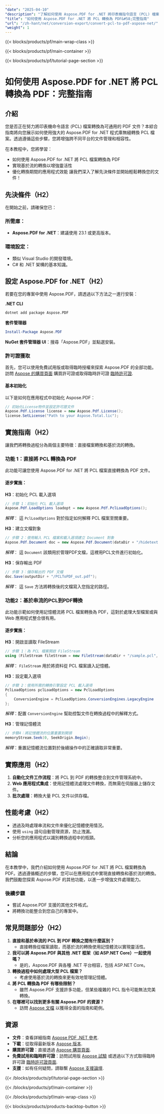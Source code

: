 ```yaml
---
"date": "2025-04-10"
"description": "了解如何使用 Aspose.PDF for .NET 將印表機指令語言 (PCL) 檔案無縫轉換為 PDF。請按照本逐步指南，了解程式碼範例和實際應用。"
"title": "如何使用 Aspose.PDF for .NET 將 PCL 轉換為 PDF&#58;完整指南"
"url": "/zh-hant/net/conversion-export/convert-pcl-to-pdf-aspose-net/"
"weight": 1
---
```


{{< blocks/products/pf/main-wrap-class >}}

{{< blocks/products/pf/main-container >}}

{{< blocks/products/pf/tutorial-page-section >}}


# 如何使用 Aspose.PDF for .NET 將 PCL 轉換為 PDF：完整指南

## 介紹
您是否正在努力將印表機命令語言 (PCL) 檔案轉換為可通用的 PDF 文件？本綜合指南將向您展示如何使用強大的 Aspose.PDF for .NET 程式庫無縫轉換 PCL 檔案。透過遵循這些步驟，您將增強跨不同平台的文件管理和相容性。

在本教程中，您將學習：
- 如何使用 Aspose.PDF for .NET 將 PCL 檔案轉換為 PDF
- 實現基於流的轉換以增強靈活性
- 優化轉換期間的應用程式效能
讓我們深入了解先決條件並開始輕鬆轉換您的文件！

## 先決條件（H2）
在開始之前，請確保您已：

### 所需庫：
- **Aspose.PDF for .NET**：建議使用 23.1 或更高版本。

### 環境設定：
- 類似 Visual Studio 的開發環境。
- C# 和 .NET 架構的基本知識。

## 設定 Aspose.PDF for .NET（H2）
若要在您的專案中使用 Aspose.PDF，請透過以下方法之一進行安裝：

**.NET CLI**
```bash
dotnet add package Aspose.PDF
```

**套件管理器**
```powershell
Install-Package Aspose.PDF
```

**NuGet 套件管理器 UI**：搜尋「Aspose.PDF」並點選安裝。

### 許可證獲取
首先，您可以使用免費試用版或取得臨時授權來探索 Aspose.PDF 的全部功能。訪問 [Aspose 的購買頁面](https://purchase.aspose.com/buy) 購買許可證或取得臨時許可證 [臨時許可證](https://purchase。aspose.com/temporary-license/).

#### 基本初始化
以下是如何在應用程式中初始化 Aspose.PDF：
```csharp
// 初始化License物件並設定許可證文件
Aspose.Pdf.License license = new Aspose.Pdf.License();
license.SetLicense("Path to your Aspose.Total.lic");
```

## 實施指南（H2）
讓我們將轉換過程分為兩個主要特徵：直接檔案轉換和基於流的轉換。

### 功能 1：直接將 PCL 轉換為 PDF
此功能可讓您使用 Aspose.PDF for .NET 將 PCL 檔案直接轉換為 PDF 文件。

#### 逐步實施：
**H3**：初始化 PCL 載入選項
```csharp
// 步驟 1：初始化 PCL 載入選項
Aspose.Pdf.LoadOptions loadopt = new Aspose.Pdf.PclLoadOptions();
```
*解釋*： 這 `PclLoadOptions` 對於指定如何解釋 PCL 檔案至關重要。

**H3**：建立文檔對象
```csharp
// 步驟 2：使用輸入 PCL 檔案和載入選項建立 Document 對象
Aspose.Pdf.Document doc = new Aspose.Pdf.Document(dataDir + "/hidetext.pcl", loadopt);
```
*解釋*： 這 `Document` 該類用於管理PDF文檔，這裡用PCL文件進行初始化。

**H3**：保存輸出 PDF
```csharp
// 步驟 3：儲存輸出的 PDF 文檔
doc.Save(outputDir + "/PCLToPDF_out.pdf");
```
*解釋*： 這 `Save` 方法將轉換後的文檔寫入您指定的路徑。

### 功能2：基於串流的PCL到PDF轉換
此功能示範如何使用記憶體流將 PCL 檔案轉換為 PDF，這對於處理大型檔案或與 Web 應用程式整合很有用。

#### 逐步實施：
**H3**：開啟並讀取 FileStream
```csharp
// 步驟 1：為 PCL 檔案開啟 FileStream
using (FileStream fileStream = new FileStream(dataDir + "/sample.pcl", FileMode.Open))
```
*解釋*： `FileStream` 用於將資料從 PCL 檔案讀入記憶體。

**H3**：設定載入選項
```csharp
// 步驟 2：使用所需的轉換引擎設定 PCL 載入選項
PclLoadOptions pclLoadOptions = new PclLoadOptions
{
    ConversionEngine = PclLoadOptions.ConversionEngines.LegacyEngine
};
```
*解釋*：配置 `ConversionEngine` 幫助控製文件在轉換過程中的解釋方式。

**H3**：管理記憶體流
```csharp
// 步驟4：將記憶體流的位置重置到開頭
memoryStream.Seek(0, SeekOrigin.Begin);
```
*解釋*：重置記憶體流位置對於後續操作中的正確讀取非常重要。

## 實際應用（H2）
1. **自動化文件工作流程**：將 PCL 到 PDF 的轉換整合到文件管理系統中。
2. **Web 應用程式集成**：使用記憶體流處理文件轉換，而無需在伺服器上儲存文件。
3. **批次處理**：轉換大量 PCL 文件以供存檔。

## 性能考慮（H2）
- 透過及時處理串流和文件來優化記憶體使用情況。
- 使用 `using` 語句自動管理資源，防止洩漏。
- 分析您的應用程式以識別轉換過程中的瓶頸。

## 結論
在本教學中，我們介紹如何使用 Aspose.PDF for .NET 將 PCL 檔案轉換為 PDF。透過遵循概述的步驟，您可以在應用程式中實現直接轉換和基於流的轉換。我們鼓勵您探索 Aspose.PDF 的其他功能，以進一步增強文件處理能力。

### 後續步驟
- 嘗試 Aspose.PDF 支援的其他文件格式。
- 將轉換功能整合到您自己的專案中。

## 常見問題部分（H2）
1. **直接和基於串流的 PCL 到 PDF 轉換之間有什麼區別？**
   - 直接轉換從檔案讀取，而基於流的轉換使用記憶體流以實現靈活性。
2. **我可以將 Aspose.PDF 與其他 .NET 框架（如 ASP.NET Core）一起使用嗎？**
   - 是的，Aspose.PDF 與各種 .NET 平台相容，包括 ASP.NET Core。
3. **轉換過程中如何處理大型 PCL 檔案？**
   - 考慮使用基於流的轉換來更有效地管理記憶體。
4. **將 PCL 轉換為 PDF 有哪些限制？**
   - 雖然 Aspose.PDF 支援許多功能，但某些複雜的 PCL 指令可能無法完美轉換。
5. **在哪裡可以找到更多有關 Aspose.PDF 的資源？**
   - 訪問 [Aspose 文檔](https://reference.aspose.com/pdf/net/) 以獲得全面的指南和範例。

## 資源
- **文件**：查看詳細指南 [Aspose PDF .NET 參考](https://reference。aspose.com/pdf/net/).
- **下載**：從取得最新版本 [Aspose 版本](https://releases。aspose.com/pdf/net/).
- **購買許可證**：直接透過 [Aspose 購買頁面](https://purchase。aspose.com/buy).
- **免費試用和臨時許可證**：訪問試用版 [Aspose 試驗](https://releases.aspose.com/pdf/net/) 或透過以下方式取得臨時許可證 [臨時許可證頁面](https://purchase。aspose.com/temporary-license/).
- **支援**：如有任何疑問，請聯繫 [Aspose 支援論壇](https://forum。aspose.com/c/pdf/10).

{{< /blocks/products/pf/tutorial-page-section >}}

{{< /blocks/products/pf/main-container >}}

{{< /blocks/products/pf/main-wrap-class >}}

{{< blocks/products/products-backtop-button >}}